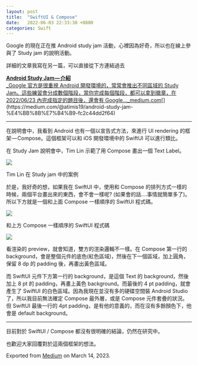 ```yaml
---
layout: post
title:  "SwiftUI & Compose"
date:   2022-06-03 22:33:38 +0800
categories: Swift
---
```


Google 的現在正在推 Android study jam 活動，心裡因為好奇，所以也在線上參與了 Study jam 的說明活動。

詳細的文章我寫在另一篇，可以直接從下方連結過去

[**Android Study Jam — 介紹**  
_Google 官方是很重視 Android 開發環境的，常常會推出不同區域的 Study Jam。這些練習會分成數個階段，當你完成每個階段，都可以拿到徽章，在 2022/06/23 內完成指定的題目後，還會有 Google…_medium.com](https://medium.com/@atimis19/android-study-jam-%E4%BB%8B%E7%B4%B9-fc2c44dd2f64 "https://medium.com/@atimis19/android-study-jam-%E4%BB%8B%E7%B4%B9-fc2c44dd2f64")[](https://medium.com/@atimis19/android-study-jam-%E4%BB%8B%E7%B4%B9-fc2c44dd2f64)

* * *

在說明會中，我看到 Android 也有一個以宣告式方法，來進行 UI rendering 的框架 — Compose。這個框架可以和 iOS 開發環境中的 SwiftUI 可以進行類比。

在 Study Jam 說明會中，Tim Lin 示範了用 Compose 畫出一個 Text Label。

![](https://cdn-images-1.medium.com/max/800/1*2CZhpAOPfHN_baUdGtkIIA.png)

Tim Lin 在 Study jam 中的案例

於是，我好奇的想，如果我在 SwiftUI 中，使用和 Compose 的排列方式一樣的時候，兩個平台畫出來的東西，會不會一樣呢? (如果會的話….事情就簡單多了)。所以下方就是一個和上面 Compose 一樣順序的 SwiftUI 程式碼。

![](https://cdn-images-1.medium.com/max/800/1*EZMuPTxtjvOyFYtkJMgXrg.png)

和上方 Compose 一樣順序的 SwiftUI 程式碼

![](https://cdn-images-1.medium.com/max/800/1*rfx2jRCOGrcDpGyuxpaceA.png)

看渲染的 preview，就會知道，雙方的渲染邏輯不一樣。在 Compose 第一行的 background，會是整個元件的底色(紅色區域)，然後在下一個區域，加上圓角，保留 8 dp 的 padding 後，再畫出黃色區域。

而 SwiftUI 元件下方第一行的 background，是這個 Text 的 background，然後加上 8 pt 的 padding，再畫上黃色 background。而最後的 4 pt padding，就會產生了 SwiftUI 的白色區域。因為我現在並沒有多的硬碟空間裝 Android Studio 了，所以我目前無法確定 Compose 最外層，或是 Compose 元件套疊的狀況。但 SwiftUI 最後一行的 4pt padding，是有他的意義的，而在沒有多餘顏色下，他會是 default background。

* * *

目前對於 SwiftUI / Compose 都沒有很明確的結論，仍然在研究中。

也歡迎大家回覆對於這兩個框架的想法。

Exported from [Medium](https://medium.com) on March 14, 2023.